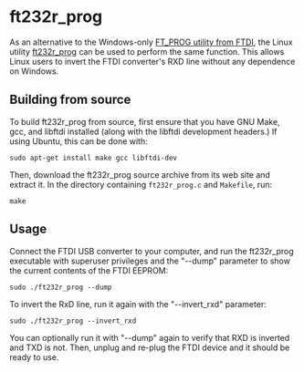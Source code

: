 # ft232r\_prog #
As an alternative to the Windows-only [FT\_PROG utility from FTDI](https://www.ftdichip.com/Support/Utilities.htm#FT_PROG), the Linux utility [ft232r\_prog](http://rtr.ca/ft232r/) can be used to perform the same function. This allows Linux users to invert the FTDI converter's RXD line without any dependence on Windows.

## Building from source ##
To build ft232r\_prog from source, first ensure that you have GNU Make, gcc, and libftdi installed (along with the libftdi development headers.) If using Ubuntu, this can be done with:

`sudo apt-get install make gcc libftdi-dev`

Then, download the ft232r\_prog source archive from its web site and extract it. In the directory containing `ft232r_prog.c` and `Makefile`, run:

`make`

## Usage ##
Connect the FTDI USB converter to your computer, and run the ft232r\_prog executable with superuser privileges and the "--dump" parameter to show the current contents of the FTDI EEPROM:

`sudo ./ft232r_prog --dump`

To invert the RxD line, run it again with the "--invert\_rxd" parameter:

`sudo ./ft232r_prog --invert_rxd`

You can optionally run it with "--dump" again to verify that RXD is inverted and TXD is not. Then, unplug and re-plug the FTDI device and it should be ready to use.
